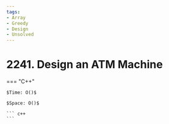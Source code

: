 ```yaml
---
tags:
- Array
- Greedy
- Design
- Unsolved
---
```



# 2241. Design an ATM Machine

=== "C++"

    $Time: O()$

    $Space: O()$

    ``` c++
    ```